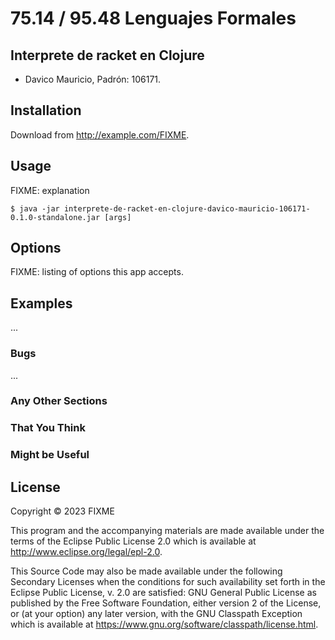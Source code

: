 # 75.14 / 95.48 Lenguajes Formales

## Interprete de racket en Clojure

* Davico Mauricio, Padrón: 106171.

## Installation

Download from http://example.com/FIXME.

## Usage

FIXME: explanation

    $ java -jar interprete-de-racket-en-clojure-davico-mauricio-106171-0.1.0-standalone.jar [args]

## Options

FIXME: listing of options this app accepts.

## Examples

...

### Bugs

...

### Any Other Sections
### That You Think
### Might be Useful

## License

Copyright © 2023 FIXME

This program and the accompanying materials are made available under the
terms of the Eclipse Public License 2.0 which is available at
http://www.eclipse.org/legal/epl-2.0.

This Source Code may also be made available under the following Secondary
Licenses when the conditions for such availability set forth in the Eclipse
Public License, v. 2.0 are satisfied: GNU General Public License as published by
the Free Software Foundation, either version 2 of the License, or (at your
option) any later version, with the GNU Classpath Exception which is available
at https://www.gnu.org/software/classpath/license.html.
